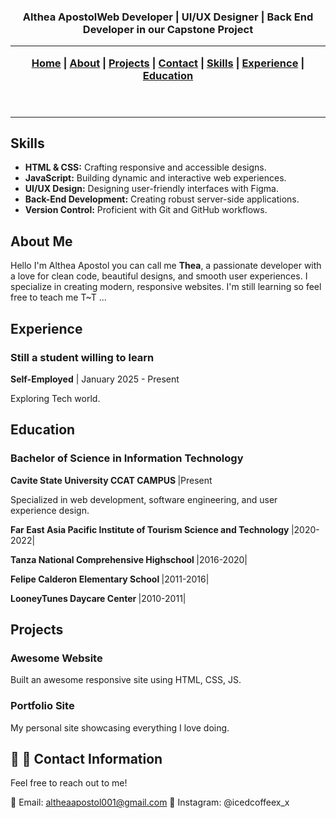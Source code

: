 <!DOCTYPE html>
<html lang="en">
  <meta charset="UTF-8">
  <meta name="viewport" content="width=device-width, initial-scale=1">
  <link rel="stylesheet" href="style.css">
<head>

</head>
<body>
<header class="responsive-header">
  <h3>Althea Apostol</h3?
  <p>Web Developer | UI/UX Designer | Back End Developer in our Capstone Project </p>
  <hr>
  <nav>
    <a href="#home">Home</a> | 
    <a href="#about">About</a> | 
    <a href="#projects">Projects</a> | 
    <a href="#contact">Contact</a> | 
    <a href="#skills">Skills</a> | 
    <a href="#experience">Experience</a> | 
    <a href="#education">Education</a>
  </nav>
</header>

<hr>

<section id="skills" class="skills">
  <h2>Skills</h2>
  <ul>
    <li><strong>HTML & CSS:</strong> Crafting responsive and accessible designs.</li>
    <li><strong>JavaScript:</strong> Building dynamic and interactive web experiences.</li>
    <li><strong>UI/UX Design:</strong> Designing user-friendly interfaces with Figma.</li>
    <li><strong>Back-End Development:</strong> Creating robust server-side applications.</li>
    <li><strong>Version Control:</strong> Proficient with Git and GitHub workflows.</li>
  </ul>
</section>

<section id="about" class="about">
  <h2>About Me</h2>
  <p>Hello I'm Althea Apostol you can call me <strong>Thea</strong>, a passionate developer with a love for clean code, beautiful designs, and smooth user experiences. I specialize in creating modern, responsive websites. I'm still learning so feel free to teach me T~T ... </p>
</section>

<section id="experience" class="experience">
  <h2>Experience</h2>

  <div class="job">
    <h3>Still a student willing to learn </h3>
    <p><strong>Self-Employed</strong> | January 2025 - Present</p>
    <p>Exploring Tech world.</p>
  </div>
</section>

<section id="education" class="education">
  <h2>Education</h2>
  <div class="school">
    <h3>Bachelor of Science in Information Technology</h3>
    <p><strong>Cavite State University CCAT CAMPUS </strong> |Present</p>
    <p>Specialized in web development, software engineering, and user experience design.</p>
     <p><strong>Far East Asia Pacific Institute of Tourism Science and Technology </strong> |2020-2022|</p>
    <p><strong>Tanza National Comprehensive Highschool </strong> |2016-2020|</p>
    <p><strong>Felipe Calderon Elementary School </strong> |2011-2016|</p>
    <p><strong> LooneyTunes Daycare Center </strong> |2010-2011|</p>
  </div>
</section>
<section id="projects" class="projects">
  <h2>Projects</h2>
  <div class="project">
    <h3>Awesome Website</h3>
    <p>Built an awesome responsive site using HTML, CSS, JS.</p>
  </div>
  <div class="project">
    <h3>Portfolio Site</h3>
    <p>My personal site showcasing everything I love doing.</p>
  </div>
  <h2>💬 📧 Contact Information</h2>
Feel free to reach out to me!

📧 Email: altheaapostol001@gmail.com
📱 Instagram: @icedcoffeex_x
  </div>
</section>

</body>
</html>
